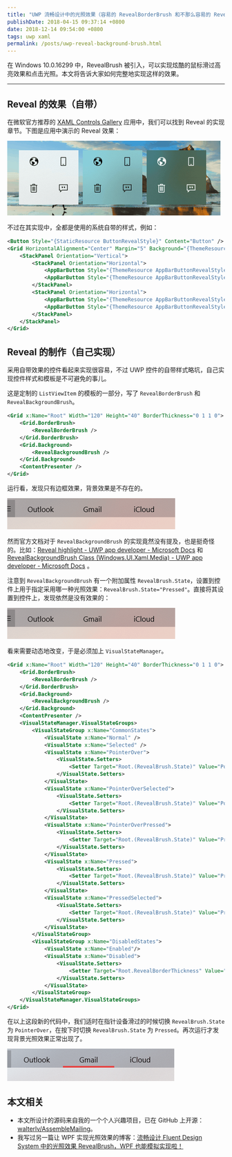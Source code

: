 ```yaml
---
title: "UWP 流畅设计中的光照效果（容易的 RevealBorderBrush 和不那么容易的 RevealBackgroundBrush）"
publishDate: 2018-04-15 09:37:14 +0800
date: 2018-12-14 09:54:00 +0800
tags: uwp xaml
permalink: /posts/uwp-reveal-background-brush.html
---
```


在 Windows 10.0.16299 中，RevealBrush 被引入，可以实现炫酷的鼠标滑过高亮效果和点击光照。本文将告诉大家如何完整地实现这样的效果。

---

## Reveal 的效果（自带）

在微软官方推荐的 [XAML Controls Gallery](https://github.com/Microsoft/Windows-universal-samples/tree/master/Samples/XamlUIBasics) 应用中，我们可以找到 Reveal 的实现章节。下图是应用中演示的 Reveal 效果：

![Reveal in XAML Controls Gallery](/static/posts/2018-04-15-reveal-effect-in-gallery.gif)

不过在其实现中，全都是使用的系统自带的样式，例如：

```xml
<Button Style="{StaticResource ButtonRevealStyle}" Content="Button" />
<Grid HorizontalAlignment="Center" Margin="5" Background="{ThemeResource CustomAcrylicInAppBrush_dark}" RequestedTheme="Dark">
    <StackPanel Orientation="Vertical">
        <StackPanel Orientation="Horizontal">
            <AppBarButton Style="{ThemeResource AppBarButtonRevealStyle}" Icon="World" Margin="1, 2, 0, 0"/>
            <AppBarButton Style="{ThemeResource AppBarButtonRevealStyle}" Icon="CellPhone" Margin="0, 2, 1, 0"/>
        </StackPanel>
        <StackPanel Orientation="Horizontal">
            <AppBarButton Style="{ThemeResource AppBarButtonRevealStyle}" Icon="Delete" Margin="1, 2, 0, 2"/>
            <AppBarButton Style="{ThemeResource AppBarButtonRevealStyle}" Icon="Comment" Margin="0, 2, 1, 2"/>
        </StackPanel>
    </StackPanel>
</Grid>
```

## Reveal 的制作（自己实现）

采用自带效果的控件看起来实现很容易，不过 UWP 控件的自带样式略坑，自己实现控件样式和模板是不可避免的事儿。

这是定制的 `ListViewItem` 的模板的一部分，写了 `RevealBorderBrush` 和 `RevealBackgroundBrush`。

```xml
<Grid x:Name="Root" Width="120" Height="40" BorderThickness="0 1 1 0">
    <Grid.BorderBrush>
        <RevealBorderBrush />
    </Grid.BorderBrush>
    <Grid.Background>
        <RevealBackgroundBrush />
    </Grid.Background>
    <ContentPresenter />
</Grid>
```

运行看，发现只有边框效果，背景效果是不存在的。

![只有边框光照效果](/static/posts/2018-04-15-reveal-border-worked.gif)

然而官方文档对于 `RevealBackgroundBrush` 的实现竟然没有提及，也是挺奇怪的。比如：[Reveal highlight - UWP app developer - Microsoft Docs](https://docs.microsoft.com/en-us/windows/uwp/design/style/reveal) 和 [RevealBackgroundBrush Class (Windows.UI.Xaml.Media) - UWP app developer - Microsoft Docs](https://docs.microsoft.com/en-us/uwp/api/windows.ui.xaml.media.revealbackgroundbrush?wt.mc_id=MVP) 。

注意到 `RevealBackgroundBrush` 有一个附加属性 `RevealBrush.State`，设置到控件上用于指定采用哪一种光照效果：`RevealBrush.State="Pressed"`。直接将其设置到控件上，发现依然是没有效果的：

![依然没有效果](/static/posts/2018-04-15-reveal-border-worked.gif)

看来需要动态地改变，于是必须加上 `VisualStateManager`。

```xml
<Grid x:Name="Root" Width="120" Height="40" BorderThickness="0 1 1 0">
    <Grid.BorderBrush>
        <RevealBorderBrush />
    </Grid.BorderBrush>
    <Grid.Background>
        <RevealBackgroundBrush />
    </Grid.Background>
    <ContentPresenter />
    <VisualStateManager.VisualStateGroups>
        <VisualStateGroup x:Name="CommonStates">
            <VisualState x:Name="Normal" />
            <VisualState x:Name="Selected" />
            <VisualState x:Name="PointerOver">
                <VisualState.Setters>
                    <Setter Target="Root.(RevealBrush.State)" Value="PointerOver"/>
                </VisualState.Setters>
            </VisualState>
            <VisualState x:Name="PointerOverSelected">
                <VisualState.Setters>
                    <Setter Target="Root.(RevealBrush.State)" Value="PointerOver"/>
                </VisualState.Setters>
            </VisualState>
            <VisualState x:Name="PointerOverPressed">
                <VisualState.Setters>
                    <Setter Target="Root.(RevealBrush.State)" Value="Pressed"/>
                </VisualState.Setters>
            </VisualState>
            <VisualState x:Name="Pressed">
                <VisualState.Setters>
                    <Setter Target="Root.(RevealBrush.State)" Value="Pressed"/>
                </VisualState.Setters>
            </VisualState>
            <VisualState x:Name="PressedSelected">
                <VisualState.Setters>
                    <Setter Target="Root.(RevealBrush.State)" Value="Pressed"/>
                </VisualState.Setters>
            </VisualState>
        </VisualStateGroup>
        <VisualStateGroup x:Name="DisabledStates">
            <VisualState x:Name="Enabled"/>
            <VisualState x:Name="Disabled">
                <VisualState.Setters>
                    <Setter Target="Root.RevealBorderThickness" Value="0"/>
                </VisualState.Setters>
            </VisualState>
        </VisualStateGroup>
    </VisualStateManager.VisualStateGroups>
</Grid>
```

在以上这段新的代码中，我们适时在指针设备滑过的时候切换 `RevealBrush.State` 为 `PointerOver`，在按下时切换 `RevealBrush.State` 为 `Pressed`。再次运行才发现背景光照效果正常出现了。

![Reveal 背景光照效果出现](/static/posts/2018-04-15-all-reveal-worked.gif)

## 本文相关

- 本文所设计的源码来自我的一个个人兴趣项目，已在 GitHub 上开源：[walterlv/AssembleMailing](https://github.com/walterlv/AssembleMailing)。
- 我写过另一篇让 WPF 实现光照效果的博客：[流畅设计 Fluent Design System 中的光照效果 RevealBrush，WPF 也能模拟实现啦！](/post/fluent-design-reveal-brush-in-wpf)


